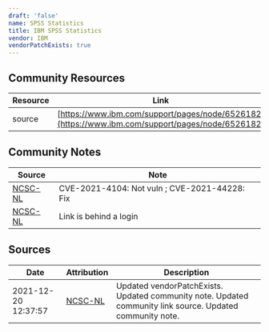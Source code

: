 ```yaml
---
draft: 'false'
name: SPSS Statistics
title: IBM SPSS Statistics
vendor: IBM
vendorPatchExists: true
---
```



## Community Resources
| Resource | Link |
| --- | --- |
| source | [https://www.ibm.com/support/pages/node/6526182](https://www.ibm.com/support/pages/node/6526182) |

## Community Notes
| Source | Note |
| --- | --- |
| [NCSC-NL](https://github.com/NCSC-NL/log4shell/blob/main/software/README.md) | CVE-2021-4104: Not vuln ; CVE-2021-44228: Fix </ul> |
| [NCSC-NL](https://github.com/NCSC-NL/log4shell/blob/main/software/README.md) | Link is behind a login |

## Sources
| Date | Attribution | Description |
| --- | --- | --- |
| 2021-12-20 12:37:57 | [NCSC-NL](https://github.com/NCSC-NL/log4shell/blob/main/software/README.md) | Updated vendorPatchExists. Updated community note. Updated community link source. Updated community note.  |
